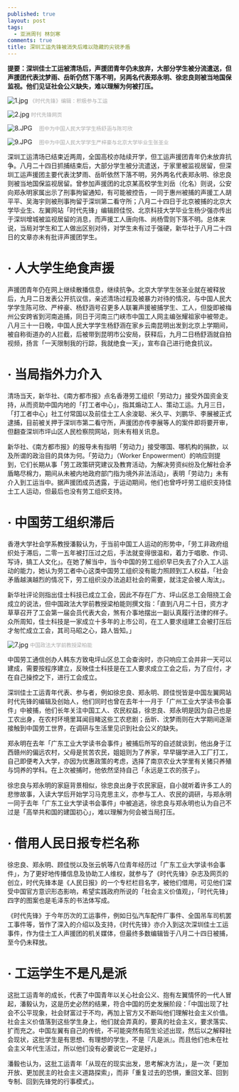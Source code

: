 ```yaml
---
published: true
layout: post
tags:
  - 亚洲周刊 林剑寒
comments: true
title: 深圳工运先锋被消失后难以隐藏的尖锐矛盾
---
```

<b>提要：深圳佳士工运被清场后，声援团青年仍未放弃，大部分学生被分流遣送，但声援团代表沈梦雨、岳昕仍然下落不明，另两名代表郑永明、徐忠良则被当地国保监视。他们见证社会公义缺失，难以理解为何被打压。</b>
  
![1.jpg](https://i.loli.net/2018/09/08/5b9327b2a8a7c.jpg) 
<small><font color="A9A9A9">《时代先锋》编辑：积极参与工运</font></small>
 
![2.jpg](https://i.loli.net/2018/09/08/5b9327b2e3dc1.jpg)
<small><font color="A9A9A9">时代先锋网页</font></small>

![8.JPG](https://i.loli.net/2018/09/08/5b932dec786b4.jpg)    <small><font color="A9A9A9">　图中为中国人民大学学生杨舒涵与陈可欣</font></small>

![9.JPG](https://i.loli.net/2018/09/08/5b932dec71d8a.jpg)    <small><font color="A9A9A9">　图中为中国人民大学学生严梓豪与北京大学毕业生张圣业</font></small>

深圳工运清场已结束近两周，全国高校亦陆续开学，但工运声援团青年仍未放弃抗争。八月二十四日抓捕结束后，大部分学生被分流遣送，于家里被监视居留，但深圳工运声援团主要代表沈梦雨、岳昕依然下落不明，另外两名代表郑永明、徐忠良则被当地国保监视居留。曾参加声援团的北京某高校学生刘岳（化名）则说，公安向郑永明家属出示了刑事拘留通知，有可能被控告，一同于惠州被捕的声援工人胡平平、吴海宇则被刑事拘留于深圳第二看守所；八月二十四日于北京被捕的北京大学毕业生、左翼网站「时代先锋」编辑顾佳悦、北京科技大学毕业生杨少强亦传出于深圳增城被监视居留的消息，而声援工人唐向伟、尚杨雪则下落不明。总体来说，当局对学生和工人做出区别对待，对学生未有过于强硬，新华社于八月二十四日的文章亦未有批评声援团学生。

# · 人大学生绝食声援
声援团青年仍在网上继续散播信息，继续抗争。北京大学学生张圣业就在被释放后，九月二日发表公开抗议信，亲述清场过程及被暴力对待的情况，与中国人民大学学生陈可欣、严梓豪、杨舒涵号召更多人联署声援被捕学生、工人，但旋即被梅州公安跨省到河南追捕，同日于河南三门峡市中国工人网主编张耀祖家中被带走。八月三十一日晚，中国人民大学学生杨舒涵在家乡云南昆明出发到北京上学期间，被自称街道办的人拦截，后被带到昆明市公安局，获释后，九月二日杨舒涵就自拍视频，扬言「一天限制我的行踪，我就绝食一天」，宣布自己进行绝食抗议。

# · 当局指外力介入
清场当天，新华社、《南方都市报》点名香港劳工组织「劳动力」接受外国资金支持，从而资助中国内地的「打工者中心」，指其煽动工人、策动工运。九月三日，「打工者中心」社工付常国以及前佳士工人余浚聪、米久平、刘鹏华、李展被正式逮捕，目前被关押于深圳市第二看守所，声援团亦传李展等人的案件即将要开审，但翻查深圳市坪山区人民检察院网站，则未有相关讯息。

新华社、《南方都市报》的报导未有指明「劳动力」接受哪国、哪机构的捐款，以及所谓的政治目的具体为何。「劳动力」（Worker Enpowerment）的响应则提到，它们长期从事「劳工政策研究建议及教育活动，为解决劳资纠纷及化解社会矛盾略尽棉力，期间从未被内地政府部门指为境外非法活动」，表明「劳动力」未有介入到工运当中。据声援团成员透露，于运动期间，他们也曾呼吁劳工组织支持佳士工人运动，但最后也没有劳工组织支持。

# · 中国劳工组织滞后
香港大学社会学系教授潘毅认为，于当前中国工人运动的形势中，「劳工非政府组织处于滞后，二零一五年被打压过之后，手法就变得很温和，着力于唱歌、作词、写诗，搞工人文化」。在她了解当中，当今中国的劳工组织早已失去了介入工人运动的能力，她认为劳工者中心这类中国劳工组织没有能力照顾到工人权益，「社会矛盾越演越烈的情况下，劳工组织没办法追赶社会的需要，就注定会被人淘汰」。

新华社评论则指出佳士科技已成立工会，因此不存在厂方、坪山区总工会阻挠工会成立的说法，但中国政法大学前教授梁柏能则撰文指：「直到八月二十日，资方才草草召开了工会第一届会员代表大会，煞有介事地摆出一副认真履行法律的样子。众所周知，佳士科技是一家成立十多年的上市公司，在工人要求组建工会被打压后才匆忙成立工会，其司马昭之心，路人皆知。」

![7.jpg](https://i.loli.net/2018/09/08/5b9327b37432b.jpg)
<small><font color="A9A9A9">中国政法大学前教授梁柏能</font></small>
 
中国劳工通信创办人韩东方致电坪山区总工会查询时，亦只响应工会并非一天可以建成，需要按程序建立，反映佳士科技是在工人要求成立工会之后，为了应付，才在自己操控之下，进行工会成立。

深圳佳士工运青年代表、参与者，例如徐忠良、郑永明、顾佳悦皆是中国左翼网站时代先锋的编辑及创始人，他们同时也曾在去年十一月于「广州工业大学读书会事件」中被捕，他们长年关注中国工人、农民权益，徐忠良、郑永明是因为自己也是工农出身，在农村环境里耳闻目睹这些工农悲剧；岳昕、沈梦雨则在大学期间逐渐接触到中国劳工世界，在调研与生活里见识到社会公义的缺失。

郑永明在去年「广东工业大学读书会事件」被捕后所写的自述就谈到，他出身于江西赣州的偏远农村，父母是贫苦农民，姐姐则为了养家，早早辍学进入工厂打工，自己即便考入大学，亦因为优惠政策的考虑，选择了南京农业大学里有关猪只养殖与饲养的学科。在上次被捕时，他依然坚持自己「永远是工农的孩子」。

徐忠良与郑永明的家庭背景相似，徐忠良出身于农民家庭，自小就听着许多工人的悲惨故事，入读大学后开始学习马克思主义，亦参与工人、农民的调研，与郑永明一同于去年「广东工业大学读书会事件」中被追逃，徐忠良与郑永明也认为自己不过是「高举共和国的建国初心」，难以理解为何会被当局打压。

# · 借用人民日报专栏名称
徐忠良、郑永明、顾佳悦以及张云帆等八位青年经历过「广东工业大学读书会事件」，为了更好地传播信息及协助工人维权，就参与了《时代先锋》杂志及网页的创立，时代先锋本是《人民日报》的一个专栏栏目名字，被他们借用，可见他们深受中国官方意识形态影响，希望实践政府所说的「社会主义价值观」，「时代先锋」四字的图案也是毛泽东的书法体写成。

《时代先锋》于今年历次的工运事件，例如日弘汽车配件厂事件、全国吊车司机罢工事件等，皆作了深入的介绍以及支持，《时代先锋》亦介入到这次深圳佳士工运事件，作为佳士工人声援团的机关媒体，但最终多数编辑皆于八月二十四日被捕，至今仍未释放。

# · 工运学生不是凡是派
这批工运青年的成长，代表了中国青年以关心社会公义、抱有左翼情怀的一代人冒起，潘毅认为，这是历史必然的结果，符合中国的历史发展阶段：「中国出现了社会不公平现象，社会财富过于不均，再加上官方又不断叫他们理解社会主义价值。社会主义价值落到这些学生身上，他们就会弄真的，要真的社会主义，要求落实、扩而充之。中国左翼有自己的传统，不可能突然有陌生论述出现，然后以之解释社会现状，这批学生是有思想、有理想的学生，不是『凡是派』。而且他们也未在社会主义年代生活过，所以他们没有必要说它一定是好。」

潘毅也认为，这批工运青年「从现在的现实出发，思考解决方法」，是一次「更加开放、更加民主的社会主义道路探索」，而非「重复过去的恐惧，重回文革、回到专制、回到先锋党的行事模式」。
